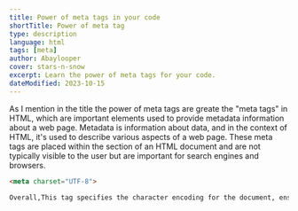 ```yaml
---
title: Power of meta tags in your code
shortTitle: Power of meta tag
type: description
language: html
tags: [meta]
author: Abaylooper
cover: stars-n-snow
excerpt: Learn the power of meta tags for your code.
dateModified: 2023-10-15
---
```

As I mention in the title the power of meta tags are greate the "meta tags" in HTML, which are important elements used to provide metadata information about a web page. Metadata is information about data, and in the context of HTML, it's used to describe various aspects of a web page. These meta tags are placed within the <head> section of an HTML document and are not typically visible to the user but are important for search engines and browsers.

```html
<meta charset="UTF-8">

Overall,This tag specifies the character encoding for the document, ensuring that the browser displays the text correctly.